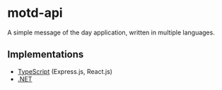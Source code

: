 # motd-api

A simple message of the day application, written in multiple languages.

## Implementations

- [TypeScript](typescript/) (Express.js, React.js)
- [.NET](dotnet/)
